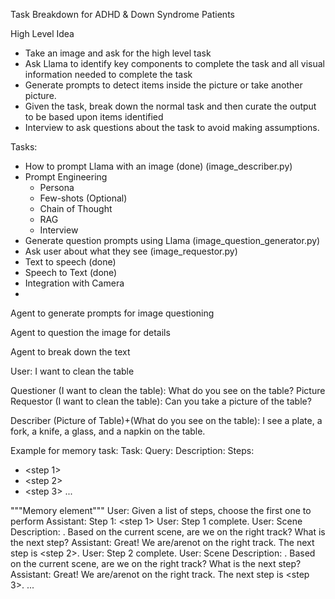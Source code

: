 Task Breakdown for ADHD & Down Syndrome Patients

High Level Idea

- Take an image and ask for the high level task
- Ask Llama to identify key components to complete the task and all visual information needed to complete the task
- Generate prompts to detect items inside the picture or take another picture.
- Given the task, break down the normal task and then curate the output to be based upon items identified
- Interview to ask questions about the task to avoid making assumptions.

Tasks:

- How to prompt Llama with an image (done) (image_describer.py)
- Prompt Engineering
    - Persona
    - Few-shots (Optional)
    - Chain of Thought
    - RAG
    - Interview
- Generate question prompts using Llama (image_question_generator.py)
- Ask user about what they see (image_requestor.py)
- Text to speech (done)
- Speech to Text (done)
- Integration with Camera
- 

Agent to generate prompts for image questioning

Agent to question the image for details

Agent to break down the text





User: I want to clean the table

Questioner          (I want to clean the table): What do you see on the table?
Picture Requestor   (I want to clean the table): Can you take a picture of the table?

Describer           (Picture of Table)+(What do you see on the table): I see a plate, a fork, a knife, a glass, and a napkin on the table.


Example for memory task:
<Persona for task breaker>
Task: <task>
Query: <query>
Description: <description>
Steps:
- <step 1>
- <step 2>
- <step 3>
...

"""Memory element"""
User: Given a list of steps, choose the first one to perform
Assistant: Step 1: <step 1>
User: Step 1 complete.
User: Scene Description: <scene description>. Based on the current scene, are we on the right track? What is the next step?
Assistant: Great! We are/arenot on the right track. The next step is <step 2>.
User: Step 2 complete.
User: Scene Description: <scene description>. Based on the current scene, are we on the right track? What is the next step?
Assistant: Great! We are/arenot on the right track. The next step is <step 3>.
...
